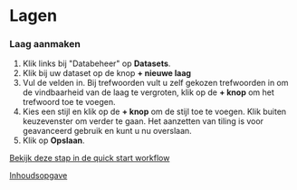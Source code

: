 Lagen
=====

### Laag aanmaken

1. Klik links bij "Databeheer" op **Datasets**.
2. Klik bij uw dataset op de knop **+ nieuwe laag**
3. Vul de velden in. Bij trefwoorden vult u zelf gekozen trefwoorden in om de vindbaarheid van de laag te vergroten, klik op de **+ knop** om het trefwoord toe te voegen. 
4. Kies een stijl en klik op de **+ knop** om de stijl toe te voegen. Klik buiten keuzevenster om verder te gaan. Het aanzetten van tiling is voor geavanceerd gebruik en kunt u nu overslaan.
5. Klik op **Opslaan**.

[Bekijk deze stap in de quick start workflow](../quickstart-via-geodropin.md#lagen)

[Inhoudsopgave](../index.md)